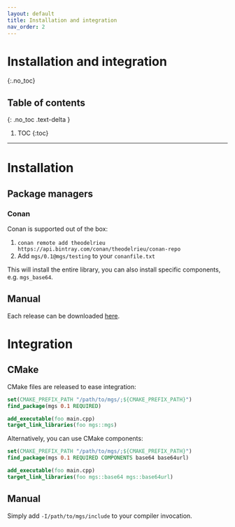 ```yaml
---
layout: default
title: Installation and integration
nav_order: 2
---
```


# Installation and integration
{:.no_toc}

## Table of contents
{: .no_toc .text-delta }

1. TOC
{:toc}

---

# Installation
## Package managers

### Conan 

Conan is supported out of the box:

1. `conan remote add theodelrieu https://api.bintray.com/conan/theodelrieu/conan-repo`
1. Add `mgs/0.1@mgs/testing` to your `conanfile.txt`

This will install the entire library, you can also install specific components, e.g. `mgs_base64`.

## Manual

Each release can be downloaded [here]().

# Integration

## CMake

CMake files are released to ease integration:

```cmake
set(CMAKE_PREFIX_PATH "/path/to/mgs/;${CMAKE_PREFIX_PATH}")
find_package(mgs 0.1 REQUIRED)

add_executable(foo main.cpp)
target_link_libraries(foo mgs::mgs)
```

Alternatively, you can use CMake components:

```cmake
set(CMAKE_PREFIX_PATH "/path/to/mgs/;${CMAKE_PREFIX_PATH}")
find_package(mgs 0.1 REQUIRED COMPONENTS base64 base64url)

add_executable(foo main.cpp)
target_link_libraries(foo mgs::base64 mgs::base64url)
```

## Manual

Simply add `-I/path/to/mgs/include` to your compiler invocation.
